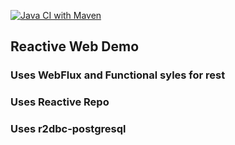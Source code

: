 [![Java CI with Maven](https://github.com/richardwwalter/reactiveweb/actions/workflows/maven.yml/badge.svg)](https://github.com/richardwwalter/reactiveweb/actions/workflows/maven.yml)

## Reactive Web Demo

### Uses WebFlux and Functional syles for rest
### Uses Reactive Repo
### Uses r2dbc-postgresql

